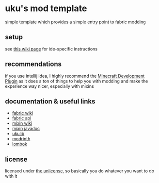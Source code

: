 # uku's mod template
simple template which provides a simple entry point to fabric modding

## setup
see [this wiki page](https://fabricmc.net/wiki/tutorial:setup) for ide-specific instructions

## recommendations
if you use intellij idea, I highly recommend the [Minecraft Development Plugin]() as it does a ton of things to help
you with modding and make the experience way nicer, especially with mixins

## documentation & useful links
- [fabric wiki](https://fabricmc.net/wiki/start)
- [fabric api](https://github.com/FabricMC/fabric)
- [mixin wiki](https://github.com/SpongePowered/Mixin/wiki)
- [mixin javadoc](https://jenkins.liteloader.com/view/Other/job/Mixin/javadoc/index.html)
- [ukulib](https://github.com/uku3lig/ukulib)
- [modrinth](https://modrinth.com)
- [lombok](https://projectlombok.org)

## license
licensed under [the unlicense](https://unlicense.org/), so basically you do whatever you want to do with it

